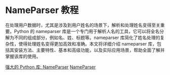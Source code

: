 # NameParser 教程

<show-structure depth="3"/>


在处理用户数据时，尤其是涉及到用户姓名的场景下，解析和处理姓名变得至关重要。Python 的 nameparser 库是一个专门用于解析人名的工具，它可以将全名分解为不同的组成部分，例如名、姓、标题等。nameparser 库简化了姓名处理的复杂性，使得处理姓名变得更加高效和准确。本文将详细介绍 nameparser 库，包括其安装方法、主要特性、基本和高级功能，以及实际应用场景，帮助全面了解并掌握该库的使用。


<seealso>
<category ref="ref_docs">
    <a href="https://mp.weixin.qq.com/s/CCQ4vaszDLtz1XsuVOBFuQ">强大的 Python 库: NameParser</a>
</category>
<category ref="ref_github">
    <a href="https://github.com/derek73/python-nameparser">NameParser</a>
</category>
<category ref="ref_issues">
</category>
<category ref="ref_hf">
</category>
<category ref="ref_ms">
</category>
</seealso>

